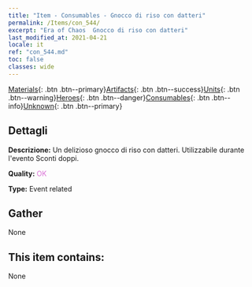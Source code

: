 ```yaml
---
title: "Item - Consumables - Gnocco di riso con datteri"
permalink: /Items/con_544/
excerpt: "Era of Chaos  Gnocco di riso con datteri"
last_modified_at: 2021-04-21
locale: it
ref: "con_544.md"
toc: false
classes: wide
---
```

 [Materials](/it/Items/){: .btn .btn--primary}[Artifacts](/it/Items/Artifacts/){: .btn .btn--success}[Units](/it/Items/Units/){: .btn .btn--warning}[Heroes](/it/Items/Heroes/){: .btn .btn--danger}[Consumables](/it/Items/Consumables/){: .btn .btn--info}[Unknown](/it/Items/Unknown/){: .btn .btn--primary}

## Dettagli
 **Descrizione:** Un delizioso gnocco di riso con datteri. Utilizzabile durante l'evento Sconti doppi.

 **Quality:** <span style="color: #DA70D6">OK</span>

 **Type:** Event related

## Gather

  None

## This item contains:

  None

